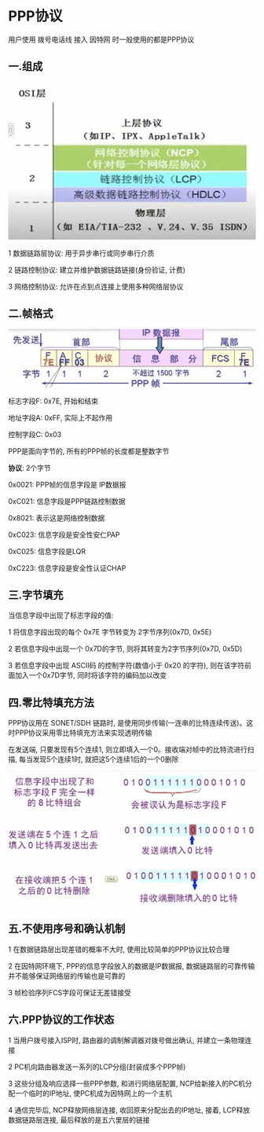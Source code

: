 # PPP协议

用户使用 拨号电话线 接入 因特网 时一般使用的都是PPP协议

## 一.组成

![PPP-1.webp](PPP-1.webp)

1 数据链路层协议: 用于异步串行或同步串行介质

2 链路控制协议: 建立并维护数据链路链接(身份验证, 计费)

3 网络控制协议: 允许在点到点连接上使用多种网络层协议

## 二.帧格式

![PPP-2.webp](PPP-2.webp)

标志字段F: 0x7E, 开始和结束

地址字段A: 0xFF, 实际上不起作用

控制字段C: 0x03

PPP是面向字节的, 所有的PPP帧的长度都是整数字节

**协议**: 2个字节

0x0021: PPP帧的信息字段是 IP数据报

0xC021: 信息字段是PPP链路控制数据

0x8021: 表示这是网络控制数据

0xC023: 信息字段是安全性安仁PAP

0xC025: 信息字段是LQR

0xC223: 信息字段是安全性认证CHAP

## 三.字节填充

当信息字段中出现了标志字段的值:

1 将信息字段出现的每个 0x7E 字节转变为 2字节序列(0x7D, 0x5E)

2 若信息字段中出现一个 0x7D的字节, 则将其转变为2字节序列(0x7D, 0x5D)

3 若信息字段中出现 ASCII码 的控制字符(数值小于 0x20 的字符), 则在该字符前面加入一个0x7D字节, 同时将该字符的编码加以改变

## 四.零比特填充方法

PPP协议用在 SONET/SDH 链路时, 是使用同步传输(一连串的比特连续传送)。这时PPP协议采用零比特填充方法来实现透明传输

在发送端, 只要发现有5个连续1, 则立即填入一个0。接收端对帧中的比特流进行扫描, 每当发现5个连续1时, 就把这5个连续1后的一个0删除

![PPP-3.webp](PPP-3.webp)

## 五.不使用序号和确认机制

1 在数据链路层出现差错的概率不大时, 使用比较简单的PPP协议比较合理

2 在因特网环境下, PPP的信息字段放入的数据是IP数据报, 数据链路层的可靠传输并不能够保证网络层的传输也是可靠的

3 帧检验序列FCS字段可保证无差错接受

## 六.PPP协议的工作状态

1 当用户拨号接入ISP时, 路由器的调制解调器对拨号做出确认, 并建立一条物理连接

2 PC机向路由器发送一系列的LCP分组(封装成多个PPP帧)

3 这些分组及响应选择一些PPP参数, 和进行网络层配置, NCP给新接入的PC机分配一个临时的IP地址, 使PC机成为因特网上的一个主机

4 通信完毕后, NCP释放网络层连接, 收回原来分配出去的IP地址, 接着, LCP释放数据链路层连接, 最后释放的是五六里层的链接












